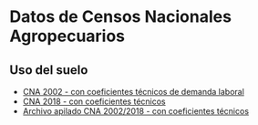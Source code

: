 # Datos de Censos Nacionales Agropecuarios
## Uso del suelo
- [CNA 2002 - con coeficientes técnicos de demanda laboral](./data/proc/uso_suelo_2002_con_coeficientes.csv)
- [CNA 2018 - con coeficientes técnicos](./data/proc/uso_suelo_2018_con_coeficientes.csv)
- [Archivo apilado CNA 2002/2018 - con coeficientes técnicos](./data/proc/uso_suelo_2002_2018_coefs.csv)
